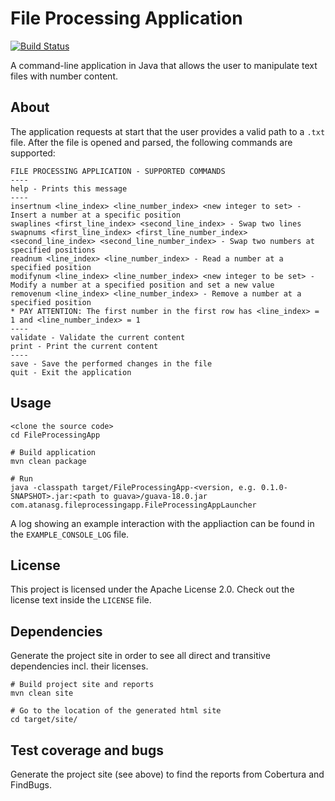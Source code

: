 # File Processing Application

[![Build Status](https://travis-ci.org/atanasg/file-processing-application.svg?branch=master)](https://travis-ci.org/atanasg/file-processing-application)

A command-line application in Java that allows the user to manipulate text files with number content.

## About
The application requests at start that the user provides a valid path to a `.txt` file.
After the file is opened and parsed, the following commands are supported:
```
FILE PROCESSING APPLICATION - SUPPORTED COMMANDS
----
help - Prints this message
----
insertnum <line_index> <line_number_index> <new integer to set> - Insert a number at a specific position
swaplines <first_line_index> <second_line_index> - Swap two lines
swapnums <first_line_index> <first_line_number_index> <second_line_index> <second_line_number_index> - Swap two numbers at specified positions
readnum <line_index> <line_number_index> - Read a number at a specified position
modifynum <line_index> <line_number_index> <new integer to be set> - Modify a number at a specified position and set a new value
removenum <line_index> <line_number_index> - Remove a number at a specified position
* PAY ATTENTION: The first number in the first row has <line_index> = 1 and <line_number_index> = 1
----
validate - Validate the current content
print - Print the current content
----
save - Save the performed changes in the file
quit - Exit the application
```

## Usage
```shell
<clone the source code>
cd FileProcessingApp

# Build application
mvn clean package

# Run
java -classpath target/FileProcessingApp-<version, e.g. 0.1.0-SNAPSHOT>.jar:<path to guava>/guava-18.0.jar com.atanasg.fileprocessingapp.FileProcessingAppLauncher
```
A log showing an example interaction with the appliaction can be found in the `EXAMPLE_CONSOLE_LOG` file.

## License
This project is licensed under the Apache License 2.0. Check out the license text inside  the `LICENSE` file.

## Dependencies
Generate the project site in order to see all direct and transitive dependencies incl. their licenses.
```shell
# Build project site and reports
mvn clean site

# Go to the location of the generated html site
cd target/site/
```
## Test coverage and bugs
Generate the project site (see above) to find the reports from Cobertura and FindBugs.
